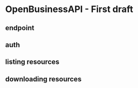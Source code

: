 # OpenBusinessAPI - First draft

## endpoint

## auth

## listing resources

## downloading resources


